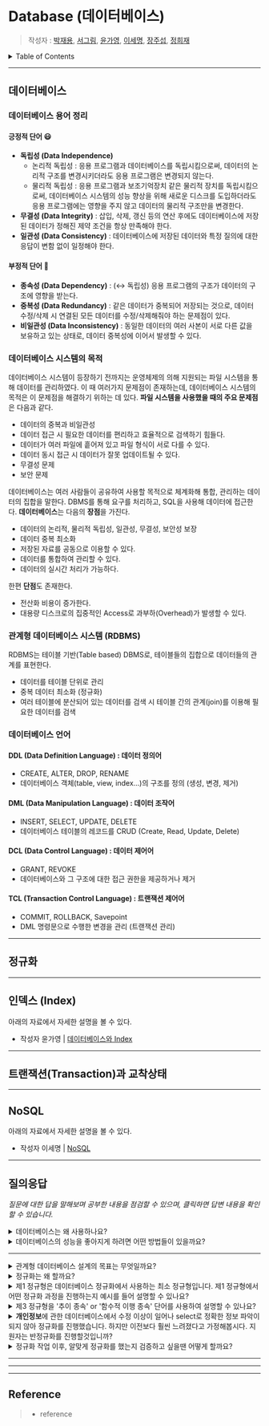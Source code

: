 # Database (데이터베이스)

> 작성자 : [박재용](https://github.com/ggjae), [서그림](https://github.com/Seogeurim), [윤가영](https://github.com/yoongoing), [이세명](https://github.com/3people), [장주섭](https://github.com/wntjq68), [정희재](https://github.com/Hee-Jae)

<details>
<summary>Table of Contents</summary>

- [데이터베이스](#데이터베이스)
- [정규화](#정규화)
- [인덱스 (Index)](#인덱스-(index))
- [트랜잭션(Transaction)과 교착상태](#트랜잭션(transaction)과-교착상태)
- [NoSQL](#nosql)

</details>

---

## 데이터베이스

### 데이터베이스 용어 정리

#### 긍정적 단어 😃

- **독립성 (Data Independence)**
    - 논리적 독립성 : 응용 프로그램과 데이터베이스를 독립시킴으로써, 데이터의 논리적 구조를 변경시키더라도 응용 프로그램은 변경되지 않는다.
    - 물리적 독립성 : 응용 프로그램과 보조기억장치 같은 물리적 장치를 독립시킴으로써, 데이터베이스 시스템의 성능 향상을 위해 새로운 디스크를 도입하더라도 응용 프로그램에는 영향을 주지 않고 데이터의 물리적 구조만을 변경한다.
- **무결성 (Data Integrity)** : 삽입, 삭제, 갱신 등의 연산 후에도 데이터베이스에 저장된 데이터가 정해진 제약 조건을 항상 만족해야 한다.
- **일관성 (Data Consistency)** : 데이터베이스에 저장된 데이터와 특정 질의에 대한 응답이 변함 없이 일정해야 한다.

#### 부정적 단어 🙁

- **종속성 (Data Dependency)** : (↔ 독립성) 응용 프로그램의 구조가 데이터의 구조에 영향을 받는다.
- **중복성 (Data Redundancy)** : 같은 데이터가 중복되어 저장되는 것으로, 데이터 수정/삭제 시 연결된 모든 데이터를 수정/삭제해줘야 하는 문제점이 있다.
- **비일관성 (Data Inconsistency)** : 동일한 데이터의 여러 사본이 서로 다른 값을 보유하고 있는 상태로, 데이터 중복성에 이어서 발생할 수 있다.

### 데이터베이스 시스템의 목적

데이터베이스 시스템이 등장하기 전까지는 운영체제의 의해 지원되는 파일 시스템을 통해 데이터를 관리하였다. 이 때 여러가지 문제점이 존재하는데, 데이터베이스 시스템의 목적은 이 문제점을 해결하기 위하는 데 있다. **파일 시스템을 사용했을 때의 주요 문제점**은 다음과 같다.

- 데이터의 중복과 비일관성
- 데이터 접근 시 필요한 데이터를 편리하고 효율적으로 검색하기 힘들다.
- 데이터가 여러 파일에 흩어져 있고 파일 형식이 서로 다를 수 있다.
- 데이터 동시 접근 시 데이터가 잘못 업데이트될 수 있다.
- 무결성 문제
- 보안 문제

데이터베이스는 여러 사람들이 공유하여 사용할 목적으로 체계화해 통합, 관리하는 데이터의 집합을 말한다. DBMS를 통해 요구를 처리하고, SQL을 사용해 데이터에 접근한다. **데이터베이스**는 다음의 **장점**을 가진다.

- 데이터의 논리적, 물리적 독립성, 일관성, 무결성, 보안성 보장
- 데이터 중복 최소화
- 저장된 자료를 공동으로 이용할 수 있다.
- 데이터를 통합하여 관리할 수 있다.
- 데이터의 실시간 처리가 가능하다.

한편 **단점**도 존재한다.

- 전산화 비용이 증가한다.
- 대용량 디스크로의 집중적인 Access로 과부하(Overhead)가 발생할 수 있다.

### 관계형 데이터베이스 시스템 (RDBMS)

RDBMS는 테이블 기반(Table based) DBMS로, 테이블들의 집합으로 데이터들의 관계를 표현한다.

- 데이터를 테이블 단위로 관리
- 중복 데이터 최소화 (정규화)
- 여러 테이블에 분산되어 있는 데이터를 검색 시 테이블 간의 관계(join)를 이용해 필요한 데이터를 검색

### 데이터베이스 언어

#### DDL (Data Definition Language) : 데이터 정의어

- CREATE, ALTER, DROP, RENAME
- 데이터베이스 객체(table, view, index...)의 구조를 정의 (생성, 변경, 제거)

#### DML (Data Manipulation Language) : 데이터 조작어

- INSERT, SELECT, UPDATE, DELETE
- 데이터베이스 테이블의 레코드를 CRUD (Create, Read, Update, Delete)

#### DCL (Data Control Language) : 데이터 제어어

- GRANT, REVOKE
- 데이터베이스와 그 구조에 대한 접근 권한을 제공하거나 제거

#### TCL (Transaction Control Language) : 트랜잭션 제어어

- COMMIT, ROLLBACK, Savepoint
- DML 명령문으로 수행한 변경을 관리 (트랜잭션 관리)

---

## 정규화

---

## 인덱스 (Index)

아래의 자료에서 자세한 설명을 볼 수 있다.

- 작성자 윤가영 | [데이터베이스와 Index](./materials/윤가영_database_&Index.pdf)

---

## 트랜잭션(Transaction)과 교착상태

---

## NoSQL

아래의 자료에서 자세한 설명을 볼 수 있다.

- 작성자 이세명 | [NoSQL](./materials/이세명_database_NoSQL.pdf)

---

## 질의응답

_질문에 대한 답을 말해보며 공부한 내용을 점검할 수 있으며, 클릭하면 답변 내용을 확인할 수 있습니다._

<!-- 데이터베이스 개요 -->

<details>
<summary> 데이터베이스는 왜 사용하나요? </summary>  
<p>

기존에는 파일 시스템을 사용해 데이터를 관리했습니다. 그러나 파일 시스템에는 '데이터 중복', '데이터 불일치', '데이터 보안문제' 등 다양한 문제점을 가지고 있습니다. 데이터베이스를 사용하면 이러한 문제들을 어느 정도 해소할 수 있습니다.

</p>
</details>

<details>
<summary> 데이터베이스의 성능을 좋아지게 하려면 어떤 방법들이 있을까요? </summary>  
<p>

DB설계 튜닝
- 테이블 분해, 통합
- 테이블 정규화
- 적절한 데이터 타입 설정

DBMS 튜닝
- I/O 최소화
- Commit 주기 조정
- Middleware 기능과 연동

SQL 튜닝
- Join 방식 조정
- Index 활용

</p>
</details>

---

<!-- 정규화 -->

<details>
<summary>관계형 데이터베이스 설계의 목표는 무엇일까요?</summary>  
<p>

모든 각각의 릴레이션이 3NF와 BCNF를 이행하도록 하는 것

</p>
</details>

<details>
<summary> 정규화는 왜 할까요? </summary>  
<p>

데이터 생성, 수정, 삭제시 데이터 중복, 불일치 등 갱신 이상을 없애기 위해서 합니다. 데이터베이스의 성능을 높이기 위한 이유도 있습니다. (테이블을 분해해서 중복되는 열을 제거하기 때문에 메모리를 절약할수 있음)

</p>
</details>

<details>
<summary> 제1 정규형은 데이터베이스 정규화에서 사용하는 최소 정규형입니다. 제1 정규형에서 어떤 정규화 과정을 진행하는지 예시를 들어 설명할 수 있나요?</summary>  
<p>

ex1) 핸드폰 번호, 전화 번호를 동일한 칼럼에 중복되어 받는 경우(: 555-403-1659, 02-2651-4656)를 제거합니다.  
ex2) ex1에 대한 중복을 제거하기 위한 여러개의 전화번호 행을 두는 것(동일한 도메인과 의미를 두는 것은 최소 정규형에 위배)을 제거합니다.  
위와 같은 정규화 과정을 거쳐 제1 정규형이 됩니다.

</p>
</details>
   
<details>
<summary>제3 정규형을 '추이 종속' or '함수적 이행 종속' 단어를 사용하여 설명할 수 있나요?</summary>  
<p>

테이블이 제2 정규형을 만족하며 모든 속성이 기본 키에만 의존하여 다른 키에 의존하지 않는 정규형을 제3 정규형이라고 합니다.  
만약 의존한다면 함수적 이행 종속이 일어나서 A->B->C 순환적으로 모든 클래스가 의존하게 되는 문제가 일어날 수 있습니다.

</p>
</details>

<details>
<summary><strong>개인정보</strong>에 관한 데이터베이스에서 수정 이상이 일어나 select로 정확한 정보 파악이 되지 않아 정규화를 진행했습니다.  
하지만 이전보다 훨씬 느려졌다고 가정해봅시다. 지원자는 반정규화를 진행할것입니까?
</summary>
<p>

반정규화는 진행하면 안됩니다. 개인정보에 관한 데이터베이스로서 데이터의 무결성과 보안이 제일 중요합니다.   
만약 반정규화로 인해 '삽입, 삭제, 수정 이상'이 발생하는 경우에는 데이터의 무결성이 깨질 수 있고 더군다나 개인정보라서 데이터의 무결성이 깨지면 복원에 큰 어려움이 있습니다. 따라서 반정규화가 아닌 데이터베이스 튜닝, 재구성이 필요해 보입니다.
   
</p>
</details>

<details>
<summary> 정규화 작업 이후, 알맞게 정규화를 했는지 검증하고 싶을땐 어떻게 할까요? </summary>  
<p>

테이블 분해 이후 무손실 조인을 검사해봅니다.  
테이블 분해 이후 함수의 종속성이 보존되는지 확인합니다.

</p>
</details>

---

<!-- Index -->

---

<!-- NoSQL -->

---

## Reference

> - reference
